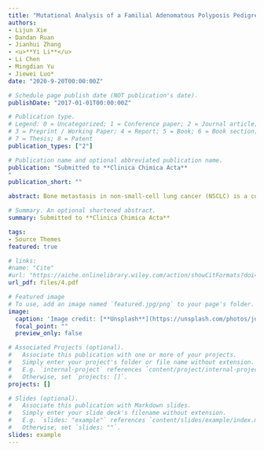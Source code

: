 ```yaml
---
title: "Mutational Analysis of a Familial Adenomatous Polyposis Pedigree with Bile Duct Polyp Phenotype"
authors:
- Lijun Xie
- Dandan Ruan
- Jianhui Zhang
- <u>**Yi Li**</u> 
- Li Chen
- Mingdian Yu
- Jiewei Luo*
date: "2020-9-20T00:00:00Z"

# Schedule page publish date (NOT publication's date).
publishDate: "2017-01-01T00:00:00Z"

# Publication type.
# Legend: 0 = Uncategorized; 1 = Conference paper; 2 = Journal article;
# 3 = Preprint / Working Paper; 4 = Report; 5 = Book; 6 = Book section;
# 7 = Thesis; 8 = Patent
publication_types: ["2"]

# Publication name and optional abbreviated publication name.
publication: "Submitted to **Clinica Chimica Acta**
"
publication_short: ""

abstract: Bone metastasis in non-small-cell lung cancer (NSCLC) is a complex and multi-stage process that is a major reason for poor survival of patients. Epithelialmesenchymal transition (EMT), a developed program in tumor progression, has been extensively shown to promote tumor metastasis, including bone metastasis, in NSCLC. Nevertheless, how EMT influence bone metastasis remains unknown. In this study, we downloaded two gene expression profiles—an EMT model and a bone metastasis model—to identify differentially expressed genes (DEGs). Thereafter, we performed Gene Ontology (GO) analysis and pathway analysis based on DEGs to gain a better understanding of the potential molecular mechanisms. In addition, we identified sevenup-regulated and 10 down-regulated DEGs, which appeared in both the EMT and bone metastasis model. Subsequently, the protein-protein interaction(PPI) network was constructed to visualize potential interactions. These analyses and candidate genes may provide new evidence for EMT-induced metastasis and could help to identify new predictive biomarkers and therapeutic targets.

# Summary. An optional shortened abstract.
summary: Submitted to **Clinica Chimica Acta**

tags:
- Source Themes
featured: true

# links:
#name: "Cite"
#url: "https://aiche.onlinelibrary.wiley.com/action/showCitFormats?doi=10.1002%2Fbtm2.10130"
url_pdf: files/4.pdf

# Featured image
# To use, add an image named `featured.jpg/png` to your page's folder. 
image:
  caption: 'Image credit: [**Unsplash**](https://unsplash.com/photos/jdD8gXaTZsc)'
  focal_point: ""
  preview_only: false

# Associated Projects (optional).
#   Associate this publication with one or more of your projects.
#   Simply enter your project's folder or file name without extension.
#   E.g. `internal-project` references `content/project/internal-project/index.md`.
#   Otherwise, set `projects: []`.
projects: []

# Slides (optional).
#   Associate this publication with Markdown slides.
#   Simply enter your slide deck's filename without extension.
#   E.g. `slides: "example"` references `content/slides/example/index.md`.
#   Otherwise, set `slides: ""`.
slides: example
---
```

